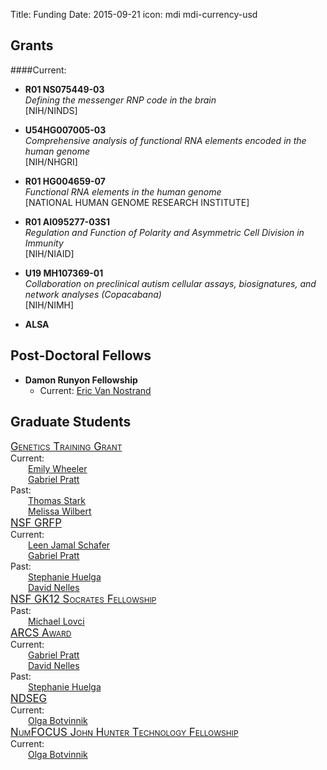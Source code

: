 Title: Funding
Date: 2015-09-21
icon: mdi mdi-currency-usd

<style>
.fellowship-title{
  font-variant: small-caps;
  font-size: larger;
}
.fellowship-people{
  padding-left: 2em;
}
</style>

## Grants

####Current:
  * **R01 NS075449-03**  
  	*Defining the messenger RNP code in the brain*  
  	[NIH/NINDS]   	
  	
  * **U54HG007005-03**  
  	*Comprehensive analysis of functional RNA elements encoded in the human genome*  
  	[NIH/NHGRI] 
  	
  * **R01 HG004659-07**   
  	*Functional RNA elements in the human genome*  
  	[NATIONAL HUMAN GENOME RESEARCH INSTITUTE] 
  	
  * **R01 AI095277-03S1**  
  	*Regulation and Function of Polarity and Asymmetric Cell Division in Immunity*  
  	[NIH/NIAID] 
  	
  * **U19 MH107369-01**  
  	*Collaboration on preclinical autism cellular assays, biosignatures, and network analyses (Copacabana)*  
  	[NIH/NIMH] 
  	
  * **ALSA** </a><br>
  	

## Post-Doctoral Fellows

* **Damon Runyon Fellowship**
  * Current: [Eric Van Nostrand](/people/eric_van_nostrand)

## Graduate Students

<!-- The divs make a table of the fellowships, with 3 fellowships per row -->

<div class="row">
<div class="4u">
  <div class="fellowship-title">
    <a href="http://genetics.ucsd.edu/">Genetics Training Grant</a><br>
  </div>
  Current:
  <div class="fellowship-people">
    <a href="/people/emily_wheeler">Emily Wheeler</a><br>
    <a href="/people/gabriel_pratt">Gabriel Pratt</a><br>
  </div>
  Past:
  <div class="fellowship-people">
  <a href="/people/thomas_stark">Thomas Stark</a><br>
  <a href="/people/melissa_wilbert">Melissa Wilbert</a><br>
  </div>
</div>
<div class="4u">
  <div class="fellowship-title">
    <a href="https://www.fastlane.nsf.gov/grfp/Login.do">NSF GRFP</a>
  </div>
Current:
  <div class="fellowship-people">
    <a href="/people/leen_jamal_schafer">Leen Jamal Schafer</a><br>
    <a href="/people/gabriel_pratt">Gabriel Pratt</a><br>
  </div>
Past:
  <div class="fellowship-people">
    <a href="/people/stephanie_huelga">Stephanie Huelga</a><br>
    <a href="/people/david_nelles">David Nelles</a><br>
  </div>
</div>
<div class="4u">
  <div class="fellowship-title">
    <a href="http://sciencebridge.ucsd.edu/programs/socrates/">NSF GK12 Socrates Fellowship</a>
  </div>
Past:
  <div class="fellowship-people">
    <a href="/people/mike_lovci">Michael Lovci</a><br>
  </div>
</div>
</div>
<div class="row">
<div class="4u">
  <div class="fellowship-title">
  <a href="https://www.arcsfoundation.org/">ARCS Award</a>
  </div>
Current:
  <div class="fellowship-people">
    <a href="/people/gabriel_pratt">Gabriel Pratt</a><br>
    <a href="/people/david_nelles">David Nelles</a><br>
  </div>
Past:
  <div class="fellowship-people">
    <a href="/people/stephanie_huelga">Stephanie Huelga</a><br>
  </div>
</div>
<div class="4u">
  <div class="fellowship-title">
    <a href="https://ndseg.asee.org/">NDSEG</a>
  </div>
Current:
<div class="fellowship-people">
    <a href="/people/olga_botvinnik">Olga Botvinnik</a><br>
</div>
</div>
<div class="4u">
  <div class="fellowship-title">
  <a href="http://www.numfocus.org/john-hunter-technology-fellowship.html">NumFOCUS John Hunter Technology Fellowship</a>
  </div>
Current:
  <div class="fellowship-people">
    <a href="/people/olga_botvinnik">Olga Botvinnik</a><br>
  </div>
</div>
</div>
